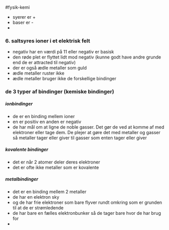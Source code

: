 #fysik-kemi 

- syerer er +
- baser er -
- 
### 6. saltsyres ioner i et elektrisk felt
- negativ har en værdi på 11 eller negativ er basisk
- den røde plet er flyttet lidt mod negativ (kunne godt have andre grunde end de er attracted til negativ)
- der er også ædle metaller som guld 
- ædle metaller ruster ikke
- ædle metaller bruger ikke de forskellige bindinger

### de 3 typer af bindinger (kemiske bindinger)
##### ionbindinger

- de er en binding mellem ioner
- en er positiv en anden er negativ
- de har mål om at ligne de noble gasser. Det gør de ved at komme af med elektroner eller tage dem. De plejer at gøre det med metaller og gasser så metaller tager eller giver til gasser som enten tager eller giver
##### kovalente bindinger
- det er når 2 atomer deler deres elektroner 
- det er ofte ikke metaller som er kovalente

##### metalbindinger
- det er en binding mellem 2 metaller
- de har en elektron sky
- og de har frie elektroner som bare flyver rundt omkring som er grunden til at de er strømledende
- de har bare en fælles elektronbunker så de tager bare hvor de har brug for
- 
